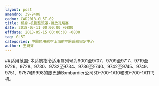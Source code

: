 ```yaml
---
layout: post
amendno: 39-9408
cadno: CAD2018-GL5T-02
title: 机身-机腹整流罩-排放孔堵塞
date: 2018-05-11 00:00:00 +0800
effdate: 2018-05-15 00:00:00 +0800
tag: GL5T
categories: 中国民用航空上海航空器适航审定中心
author: 王诗婷
---
```


##适用范围:
本适航指令适用序列号为9001至9707、9709至9717、9719至9726、9728、9730、9732至9734、9736至9740、9742至9745、9749、9751、9757和9998的庞巴迪Bombardier公司BD-700-1A10和BD-700-1A11飞机。

